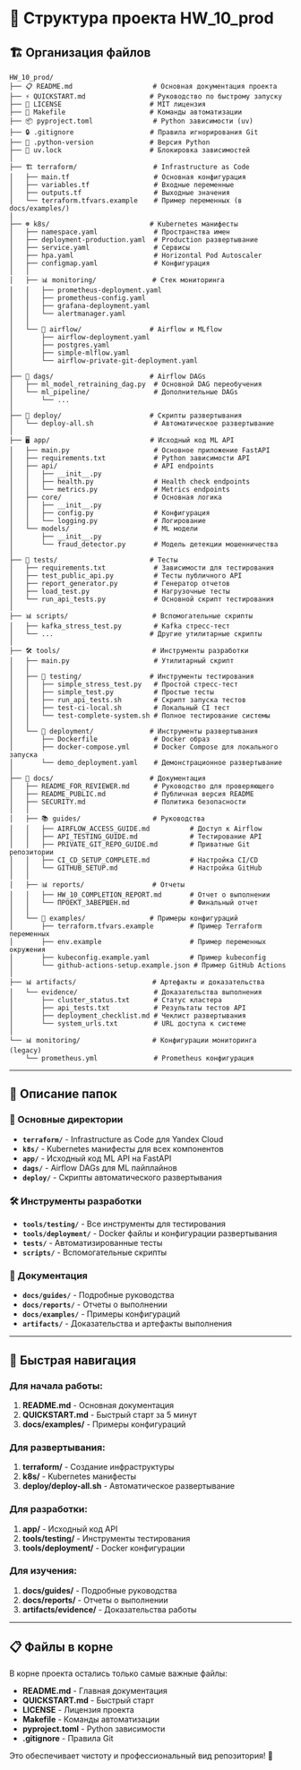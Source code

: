 # 📁 Структура проекта HW_10_prod

## 🏗️ Организация файлов

```
HW_10_prod/
├── 📋 README.md                    # Основная документация проекта
├── ⚡ QUICKSTART.md                # Руководство по быстрому запуску
├── 📝 LICENSE                      # MIT лицензия
├── 🔧 Makefile                     # Команды автоматизации
├── 📦 pyproject.toml               # Python зависимости (uv)
├── 🔒 .gitignore                   # Правила игнорирования Git
├── 🐍 .python-version              # Версия Python
├── 🔐 uv.lock                      # Блокировка зависимостей
│
├── 🏗️ terraform/                   # Infrastructure as Code
│   ├── main.tf                     # Основная конфигурация
│   ├── variables.tf                # Входные переменные
│   ├── outputs.tf                  # Выходные значения
│   └── terraform.tfvars.example    # Пример переменных (в docs/examples/)
│
├── ☸️ k8s/                         # Kubernetes манифесты
│   ├── namespace.yaml              # Пространства имен
│   ├── deployment-production.yaml  # Production развертывание
│   ├── service.yaml                # Сервисы
│   ├── hpa.yaml                    # Horizontal Pod Autoscaler
│   ├── configmap.yaml              # Конфигурация
│   │
│   ├── 📊 monitoring/              # Стек мониторинга
│   │   ├── prometheus-deployment.yaml
│   │   ├── prometheus-config.yaml
│   │   ├── grafana-deployment.yaml
│   │   └── alertmanager.yaml
│   │
│   └── 🌊 airflow/                 # Airflow и MLflow
│       ├── airflow-deployment.yaml
│       ├── postgres.yaml
│       ├── simple-mlflow.yaml
│       └── airflow-private-git-deployment.yaml
│
├── 🌊 dags/                        # Airflow DAGs
│   ├── ml_model_retraining_dag.py  # Основной DAG переобучения
│   └── ml_pipeline/                # Дополнительные DAGs
│       └── ...
│
├── 🚀 deploy/                      # Скрипты развертывания
│   └── deploy-all.sh               # Автоматическое развертывание
│
├── 🖥️ app/                         # Исходный код ML API
│   ├── main.py                     # Основное приложение FastAPI
│   ├── requirements.txt            # Python зависимости API
│   ├── api/                        # API endpoints
│   │   ├── __init__.py
│   │   ├── health.py               # Health check endpoints
│   │   └── metrics.py              # Metrics endpoints
│   ├── core/                       # Основная логика
│   │   ├── __init__.py
│   │   ├── config.py               # Конфигурация
│   │   └── logging.py              # Логирование
│   └── models/                     # ML модели
│       ├── __init__.py
│       └── fraud_detector.py       # Модель детекции мошенничества
│
├── 🧪 tests/                       # Тесты
│   ├── requirements.txt            # Зависимости для тестирования
│   ├── test_public_api.py          # Тесты публичного API
│   ├── report_generator.py         # Генератор отчетов
│   ├── load_test.py                # Нагрузочные тесты
│   └── run_api_tests.py            # Основной скрипт тестирования
│
├── 📊 scripts/                     # Вспомогательные скрипты
│   ├── kafka_stress_test.py        # Kafka стресс-тест
│   └── ...                        # Другие утилитарные скрипты
│
├── 🛠️ tools/                       # Инструменты разработки
│   ├── main.py                     # Утилитарный скрипт
│   │
│   ├── 🧪 testing/                 # Инструменты тестирования
│   │   ├── simple_stress_test.py   # Простой стресс-тест
│   │   ├── simple_test.py          # Простые тесты
│   │   ├── run_api_tests.sh        # Скрипт запуска тестов
│   │   ├── test-ci-local.sh        # Локальный CI тест
│   │   └── test-complete-system.sh # Полное тестирование системы
│   │
│   └── 🚀 deployment/              # Инструменты развертывания
│       ├── Dockerfile              # Docker образ
│       ├── docker-compose.yml      # Docker Compose для локального запуска
│       └── demo_deployment.yaml    # Демонстрационное развертывание
│
├── 📖 docs/                        # Документация
│   ├── README_FOR_REVIEWER.md      # Руководство для проверяющего
│   ├── README_PUBLIC.md            # Публичная версия README
│   ├── SECURITY.md                 # Политика безопасности
│   │
│   ├── 📚 guides/                  # Руководства
│   │   ├── AIRFLOW_ACCESS_GUIDE.md          # Доступ к Airflow
│   │   ├── API_TESTING_GUIDE.md             # Тестирование API
│   │   ├── PRIVATE_GIT_REPO_GUIDE.md        # Приватные Git репозитории
│   │   ├── CI_CD_SETUP_COMPLETE.md          # Настройка CI/CD
│   │   └── GITHUB_SETUP.md                  # Настройка GitHub
│   │
│   ├── 📊 reports/                 # Отчеты
│   │   ├── HW_10_COMPLETION_REPORT.md       # Отчет о выполнении
│   │   └── ПРОЕКТ_ЗАВЕРШЕН.md               # Финальный отчет
│   │
│   └── 📝 examples/                # Примеры конфигураций
│       ├── terraform.tfvars.example         # Пример Terraform переменных
│       ├── env.example                      # Пример переменных окружения
│       ├── kubeconfig.example.yaml          # Пример kubeconfig
│       └── github-actions-setup.example.json # Пример GitHub Actions
│
├── 📊 artifacts/                   # Артефакты и доказательства
│   └── evidence/                   # Доказательства выполнения
│       ├── cluster_status.txt      # Статус кластера
│       ├── api_tests.txt           # Результаты тестов API
│       ├── deployment_checklist.md # Чеклист развертывания
│       └── system_urls.txt         # URL доступа к системе
│
└── 📊 monitoring/                  # Конфигурации мониторинга (legacy)
    └── prometheus.yml              # Prometheus конфигурация
```

---

## 🎯 Описание папок

### 📁 Основные директории

- **`terraform/`** - Infrastructure as Code для Yandex Cloud
- **`k8s/`** - Kubernetes манифесты для всех компонентов
- **`app/`** - Исходный код ML API на FastAPI
- **`dags/`** - Airflow DAGs для ML пайплайнов
- **`deploy/`** - Скрипты автоматического развертывания

### 🛠️ Инструменты разработки

- **`tools/testing/`** - Все инструменты для тестирования
- **`tools/deployment/`** - Docker файлы и конфигурации развертывания
- **`tests/`** - Автоматизированные тесты
- **`scripts/`** - Вспомогательные скрипты

### 📖 Документация

- **`docs/guides/`** - Подробные руководства
- **`docs/reports/`** - Отчеты о выполнении
- **`docs/examples/`** - Примеры конфигураций
- **`artifacts/`** - Доказательства и артефакты выполнения

---

## 🚀 Быстрая навигация

### Для начала работы:
1. **README.md** - Основная документация
2. **QUICKSTART.md** - Быстрый старт за 5 минут
3. **docs/examples/** - Примеры конфигураций

### Для развертывания:
1. **terraform/** - Создание инфраструктуры
2. **k8s/** - Kubernetes манифесты
3. **deploy/deploy-all.sh** - Автоматическое развертывание

### Для разработки:
1. **app/** - Исходный код API
2. **tools/testing/** - Инструменты тестирования
3. **tools/deployment/** - Docker конфигурации

### Для изучения:
1. **docs/guides/** - Подробные руководства
2. **docs/reports/** - Отчеты о выполнении
3. **artifacts/evidence/** - Доказательства работы

---

## 📋 Файлы в корне

В корне проекта остались только самые важные файлы:
- **README.md** - Главная документация
- **QUICKSTART.md** - Быстрый старт
- **LICENSE** - Лицензия проекта
- **Makefile** - Команды автоматизации
- **pyproject.toml** - Python зависимости
- **.gitignore** - Правила Git

Это обеспечивает чистоту и профессиональный вид репозитория! 🎯
